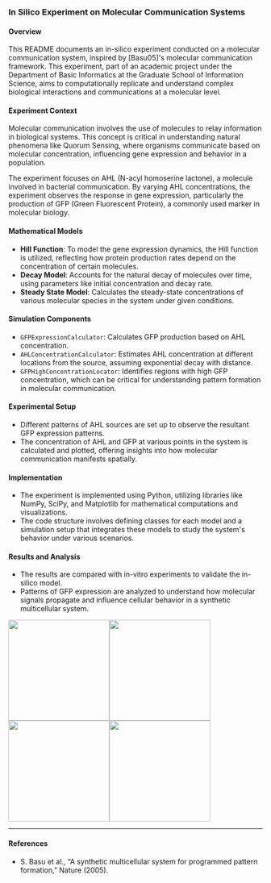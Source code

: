 ### In Silico Experiment on Molecular Communication Systems

#### Overview
This README documents an in-silico experiment conducted on a molecular communication system, inspired by [Basu05]'s molecular communication framework. This experiment, part of an academic project under the Department of Basic Informatics at the Graduate School of Information Science, aims to computationally replicate and understand complex biological interactions and communications at a molecular level.

#### Experiment Context
Molecular communication involves the use of molecules to relay information in biological systems. This concept is critical in understanding natural phenomena like Quorum Sensing, where organisms communicate based on molecular concentration, influencing gene expression and behavior in a population.

The experiment focuses on AHL (N-acyl homoserine lactone), a molecule involved in bacterial communication. By varying AHL concentrations, the experiment observes the response in gene expression, particularly the production of GFP (Green Fluorescent Protein), a commonly used marker in molecular biology.

#### Mathematical Models
- **Hill Function**: To model the gene expression dynamics, the Hill function is utilized, reflecting how protein production rates depend on the concentration of certain molecules.
- **Decay Model**: Accounts for the natural decay of molecules over time, using parameters like initial concentration and decay rate.
- **Steady State Model**: Calculates the steady-state concentrations of various molecular species in the system under given conditions.

#### Simulation Components
- `GFPExpressionCalculator`: Calculates GFP production based on AHL concentration.
- `AHLConcentrationCalculator`: Estimates AHL concentration at different locations from the source, assuming exponential decay with distance.
- `GFPHighConcentrationLocator`: Identifies regions with high GFP concentration, which can be critical for understanding pattern formation in molecular communication.

#### Experimental Setup
- Different patterns of AHL sources are set up to observe the resultant GFP expression patterns.
- The concentration of AHL and GFP at various points in the system is calculated and plotted, offering insights into how molecular communication manifests spatially.

#### Implementation
- The experiment is implemented using Python, utilizing libraries like NumPy, SciPy, and Matplotlib for mathematical computations and visualizations.
- The code structure involves defining classes for each model and a simulation setup that integrates these models to study the system's behavior under various scenarios.

#### Results and Analysis
- The results are compared with in-vitro experiments to validate the in-silico model.
- Patterns of GFP expression are analyzed to understand how molecular signals propagate and influence cellular behavior in a synthetic multicellular system.

<img src="https://github.com/KeishiNishio/In_Silico_experiment/blob/main/patternA.png" width="200"><img src="https://github.com/KeishiNishio/In_Silico_experiment/blob/main/patternB.png" width="200"><img src="https://github.com/KeishiNishio/In_Silico_experiment/blob/main/patternC.png" width="200"><img src="https://github.com/KeishiNishio/In_Silico_experiment/blob/main/patternD.png" width="200">

---

#### References
- S. Basu et al., “A synthetic multicellular system for programmed pattern formation,” Nature (2005).
